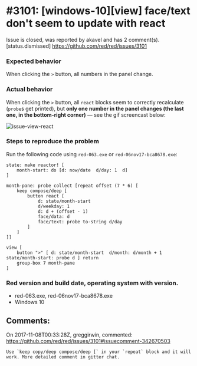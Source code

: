 
#3101: [windows-10][view] face/text don't seem to update with react
================================================================================
Issue is closed, was reported by akavel and has 2 comment(s).
[status.dismissed]
<https://github.com/red/red/issues/3101>

### Expected behavior
When clicking the `>` button, all numbers in the panel change.
### Actual behavior
When clicking the `>` button, all `react` blocks seem to correctly recalculate (`probe`s get printed), but **only one number in the panel changes (the last one, in the bottom-right corner)** &mdash; see the gif screencast below:

![issue-view-react](https://user-images.githubusercontent.com/273837/32523833-5c717538-c41d-11e7-830e-1351dd258f55.gif)




### Steps to reproduce the problem

Run the following code using `red-063.exe` or `red-06nov17-bca8678.exe`:

```
state: make reactor! [
	month-start: do [d: now/date  d/day: 1  d]
]

month-pane: probe collect [repeat offset (7 * 6) [
	keep compose/deep [
		button react [
			d: state/month-start
			d/weekday: 1
			d: d + (offset - 1)
			face/data: d
			face/text: probe to-string d/day
		]
	]
]]

view [
	button ">" [ d: state/month-start  d/month: d/month + 1  state/month-start: probe d ] return
	group-box 7 month-pane
]
```

### Red version and build date, operating system with version.
- red-063.exe, red-06nov17-bca8678.exe
- Windows 10





Comments:
--------------------------------------------------------------------------------

On 2017-11-08T00:33:28Z, greggirwin, commented:
<https://github.com/red/red/issues/3101#issuecomment-342670503>

    Use `keep copy/deep compose/deep [` in your `repeat` block and it will work. More detailed comment in gitter chat.


